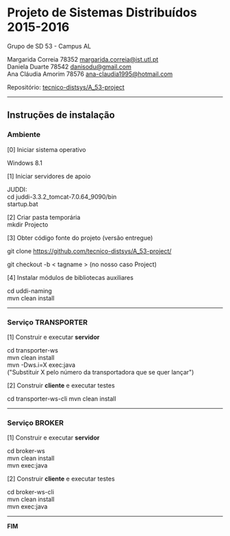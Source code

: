 # Projeto de Sistemas Distribuídos 2015-2016 #

Grupo de SD 53 - Campus AL

Margarida Correia 78352 margarida.correia@ist.utl.pt  
Daniela Duarte 78542 danisodu@gmail.com  
Ana Cláudia Amorim 78576 ana-claudia1995@hotmail.com 



Repositório:
[tecnico-distsys/A_53-project](https://github.com/tecnico-distsys/A_53-project/)

-------------------------------------------------------------------------------

## Instruções de instalação 


### Ambiente  

[0] Iniciar sistema operativo    

Windows 8.1  
  
[1] Iniciar servidores de apoio  

JUDDI:  
 cd juddi-3.3.2_tomcat-7.0.64_9090/bin  
  startup.bat 
    
[2] Criar pasta temporária    
mkdir Projecto

[3] Obter código fonte do projeto (versão entregue)  

git clone https://github.com/tecnico-distsys/A_53-project/   

git checkout -b < tagname > (no nosso caso Project)
  
  
[4] Instalar módulos de bibliotecas auxiliares  
  
cd uddi-naming  
mvn clean install  

-------------------------------------------------------------------------------  

### Serviço TRANSPORTER    

[1] Construir e executar **servidor**    

cd transporter-ws  
mvn clean install  
mvn -Dws.i=X exec:java  
("Substituir X pelo número da transportadora que se quer lançar")  

[2] Construir **cliente** e executar testes

cd transporter-ws-cli
mvn clean install

-------------------------------------------------------------------------------

### Serviço BROKER

[1] Construir e executar **servidor**

cd broker-ws  
mvn clean install  
mvn exec:java  

[2] Construir **cliente** e executar testes

cd broker-ws-cli  
mvn clean install  
mvn exec:java  

-------------------------------------------------------------------------------
**FIM**
